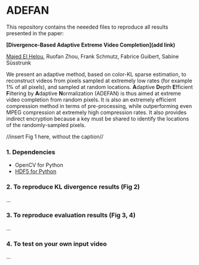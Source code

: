 # ADEFAN

This repository contains the neeeded files to reproduce all results presented in the paper:

**[Divergence-Based Adaptive Extreme Video Completion](add link)**

[Majed El Helou](http://majedelhelou.github.io), Ruofan Zhou, Frank Schmutz, Fabrice Guibert, Sabine Süsstrunk


We present an adaptive method, based on color-KL sparse estimation, to reconstruct videos from pixels sampled at extremely low rates (for example 1% of all pixels), and sampled at random locations. **A**daptive **D**epth **E**fficient **F**iltering by **A**daptive **N**ormalization (ADEFAN) is thus aimed at extreme video completion from random pixels. It is also an extremely efficient compression method in terms of pre-processing, while outperforming even MPEG compression at extremely high compression rates. It also provides indirect encryption because a key must be shared to identify the locations of the randomly-sampled pixels.

//insert Fig 1 here, without the caption//


### 1. Dependencies
* OpenCV for Python
* [HDF5 for Python](http://www.h5py.org/)


### 2. To reproduce KL divergence results (Fig 2)
...


### 3. To reproduce evaluation results (Fig 3, 4)
...


### 4. To test on your own input video
...

